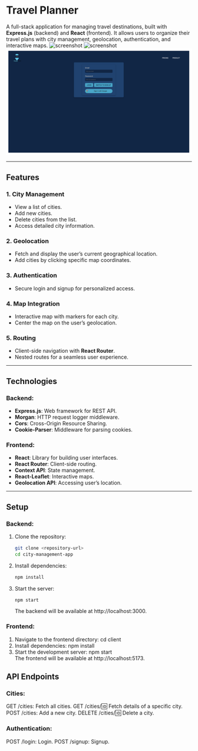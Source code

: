 # Travel Planner

A full-stack application for managing travel destinations, built with **Express.js** (backend) and **React** (frontend). It allows users to organize their travel plans with city management, geolocation, authentication, and interactive maps.
![screenshot](./frontend/public/main.png)
![screenshot](./frontend/public/onecity.png)
![screenshot](./frontend/public/login.png)

---

## Features

### 1. City Management

- View a list of cities.
- Add new cities.
- Delete cities from the list.
- Access detailed city information.

### 2. Geolocation

- Fetch and display the user’s current geographical location.
- Add cities by clicking specific map coordinates.

### 3. Authentication

- Secure login and signup for personalized access.

### 4. Map Integration

- Interactive map with markers for each city.
- Center the map on the user’s geolocation.

### 5. Routing

- Client-side navigation with **React Router**.
- Nested routes for a seamless user experience.

---

## Technologies

### Backend:

- **Express.js**: Web framework for REST API.
- **Morgan**: HTTP request logger middleware.
- **Cors**: Cross-Origin Resource Sharing.
- **Cookie-Parser**: Middleware for parsing cookies.

### Frontend:

- **React**: Library for building user interfaces.
- **React Router**: Client-side routing.
- **Context API**: State management.
- **React-Leaflet**: Interactive maps.
- **Geolocation API**: Accessing user’s location.

---

## Setup

### Backend:

1. Clone the repository:
   ```bash
   git clone <repository-url>
   cd city-management-app
   ```
2. Install dependencies:
   ```bash
   npm install
   ```
3. Start the server:
   ```bash
   npm start
   ```
   The backend will be available at http://localhost:3000.

### Frontend:

1. Navigate to the frontend directory:
   cd client
2. Install dependencies:
   npm install
3. Start the development server:
   npm start  
   The frontend will be available at http://localhost:5173.

## API Endpoints

### Cities:

GET /cities: Fetch all cities.
GET /cities/:id: Fetch details of a specific city.
POST /cities: Add a new city.
DELETE /cities/:id: Delete a city.

### Authentication:

POST /login: Login.
POST /signup: Signup.
